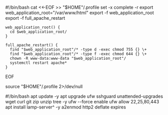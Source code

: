 #!/bin/bash
cat <<-EOF >> "$HOME"/.profile
	set -x
	complete -r
	export web_application_root="/var/www/html"
	export -f web_application_root
	export -f full_apache_restart

	web_application_root() {
	  cd $web_application_root/
	}

	full_apache_restart() {
	  find "$web_application_root"/* -type d -exec chmod 755 {} \+
	  find "$web_application_root"/* -type f -exec chmod 644 {} \+
	  chown -R www-data:www-data "$web_application_root"/
	  systemctl restart apache*
	}
EOF
    
source "$HOME"/.profile 2>/dev/null

#!/bin/bash
apt update -y
apt upgrade ufw sshguard unattended-upgrades wget curl git zip unzip tree -y
ufw --force enable
ufw allow 22,25,80,443
apt install lamp-server^ -y
a2enmod http2 deflate expires
